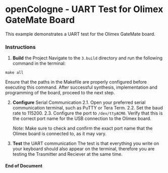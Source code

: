# openCologne - UART Test for Olimex GateMate Board
This example demonstrates a UART test for the Olimex GateMate board.

### Instructions

1. **Build** the Project
   Navigate to the `3.build` directory and run the following command in the terminal:

```
make all
```
   Ensure that the paths in the Makefile are properly configured before executing this command. After successful synthesis, implementation and programming of the board, proceed to the next step.

2. **Configure** Serial Communication
    2.1.   Open your preferred serial communication terminal, such as PuTTY or Tera Term.
    2.2.   Set the baud rate to 115200.
    2.3.   Configure the port to `/dev/ttyACM0`. Verify that this is the correct port name for the USB connection to the Olimex board.

     _Note:_ Make sure to check and confirm the exact port name that the Olimex board is connected to, as it may vary.

3. **Test** the UART communication
   The test is that everything you write on your keyboard should also appear on the terminal, therefore you are testing the Trasmitter and Reciever at the same time.
   
#### End of Document
